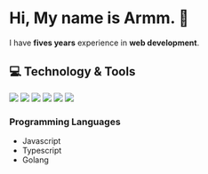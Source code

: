 
# Hi, My name is Armm. 🐻

I have **fives years** experience in **web development**.

## 💻 Technology & Tools
![](https://img.shields.io/badge/OS-MacOS-informational?style=flat-square&logo=Apple&color=f8f8f8)
![](https://img.shields.io/badge/Code-JS-informational?style=flat-square&logo=Javascript&logoColor=F7DF1E&color=F7DF1E)
![](https://img.shields.io/badge/Code-TS-informational?style=flat-square&logo=Typescript&logoColor=#007acc&color=#007acc)
![](https://img.shields.io/badge/Frontend-React-informational?style=flat-square&logo=react&logoColor=61DAFB&color=61DAFB)
![](https://img.shields.io/badge/Frontend-Redux-informational?style=flat-square&logo=redux&logoColor=764ABC&color=764ABC)
![](https://img.shields.io/badge/Editor-VSC-informational?style=flat-square&color=007ACC)


### Programming Languages

- Javascript
- Typescript
- Golang

<!--
**armspkt/armspkt** is a ✨ _special_ ✨ repository because its `README.md` (this file) appears on your GitHub profile.

Here are some ideas to get you started:

- 🔭 I’m currently working on ...
- 🌱 I’m currently learning ...
- 👯 I’m looking to collaborate on ...
- 🤔 I’m looking for help with ...
- 💬 Ask me about ...
- 📫 How to reach me: ...
- 😄 Pronouns: ...
- ⚡ Fun fact: ...
-->

